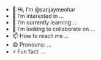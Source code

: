 - 👋 Hi, I’m @sanjaymeohar
- 👀 I’m interested in ...
- 🌱 I’m currently learning ...
- 💞️ I’m looking to collaborate on ...
- 📫 How to reach me ...
- 😄 Pronouns: ...
- ⚡ Fun fact: ...

<!---
sanjaymeohar/sanjaymeohar is a ✨ special ✨ repository because its `README.md` (this file) appears on your GitHub profile.
You can click the Preview link to take a look at your changes.
--->
